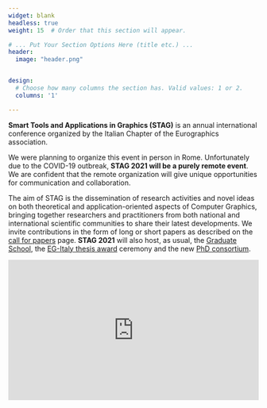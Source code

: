 ```yaml
---
widget: blank
headless: true
weight: 15  # Order that this section will appear.

# ... Put Your Section Options Here (title etc.) ...
header:
  image: "header.png"


design:
  # Choose how many columns the section has. Valid values: 1 or 2.
  columns: '1'

---
```


**Smart Tools and Applications in Graphics (STAG)** is an annual international conference organized by the Italian Chapter of the Eurographics association.


We were planning to organize this event in person in Rome. Unfortunately due to the COVID-19 outbreak, **STAG 2021 will be a purely remote event**. We are confident that the remote organization will give unique opportunities for communication and collaboration.


The aim of STAG is the dissemination of research activities and novel ideas on both theoretical and application-oriented aspects of Computer Graphics, bringing together researchers and practitioners from both national and international scientific communities to share their latest developments.
We invite contributions in the form of long or short papers as described on the [call for papers](/call_papers) page. **STAG 2021** will also host, as usual, the [Graduate School](/school), the [EG-Italy thesis award](/awards) ceremony and the new [PhD consortium](/consortium).

<div class="sketchfab-embed-wrapper" style="overflow: hidden;padding-top: 56.25%;position: relative;"> <iframe title="Coliseo de Roma / Roman Colosseum" style=" border:0;height:100%;left:0;position:absolute;top:0;width:100%;"
frameborder="0" allowfullscreen mozallowfullscreen="true" webkitallowfullscreen="true" allow="autoplay; fullscreen; xr-spatial-tracking" xr-spatial-tracking execution-while-out-of-viewport execution-while-not-rendered web-share src="https://sketchfab.com/models/544c64b6445e4899a17350c949b7766a/embed?autostart=1"> </iframe> </div>
